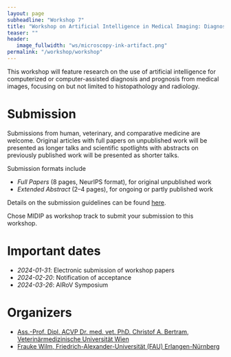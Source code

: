 ```yaml
---
layout: page
subheadline: "Workshop 7"
title: "Workshop on Artificial Intelligence in Medical Imaging: Diagnostic and Prognostic Perspectives (MIDIP)"
teaser: ""
header:
   image_fullwidth: "ws/microscopy-ink-artifact.png"
permalink: "/workshop/workshop"
---
```




This workshop will feature research on the use of artificial intelligence for computerized or 
computer-assisted diagnosis and prognosis from medical images, focusing on but not limited to 
histopathology and radiology. 

# Submission
Submissions from human, veterinary, and comparative medicine are 
welcome. Original articles with full papers on unpublished work will be presented as longer 
talks and scientific spotlights with abstracts on previously published work will be presented as 
shorter talks. 

Submission formats include 
* *Full Papers* (8 pages, NeurIPS format), for original unpublished work
* *Extended Abstract* (2–4 pages), for ongoing or partly published work

Details on the submission guidelines can be found [here](https://airov.at/cfp/).

Chose MIDIP as workshop track to submit your submission to this workshop. 

# Important dates
* *2024-01-31*: Electronic submission of workshop papers
* *2024-02-20*: Notification of acceptance
* *2024-03-26*: AIRoV Symposium


# Organizers
* [Ass.-Prof. Dipl. ACVP Dr. med. vet. PhD. Christof A. Bertram, Veterinärmedizinische Universität Wien](https://vetdoc.vu-wien.ac.at/vetdoc/suche.person_uebersicht?sprache_in=de&menue_id_in=101&id_in=4782)
* [Frauke Wilm, Friedrich-Alexander-Universität (FAU) Erlangen-Nürnberg](https://www.aimi.tf.fau.de/person/frauke-wilm/) 